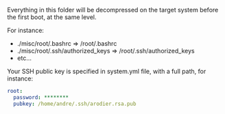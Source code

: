 Everything in this folder will be decompressed on the target system before the first boot, at the same level.

For instance:

- ./misc/root/.bashrc ⇒ /root/.bashrc
- ./misc/root/.ssh/authorized_keys ⇒ /root/.ssh/authorized_keys
- etc…

Your SSH public key is specified in system.yml file, with a full path, for instance:

```yaml
root:
  password: ********
  pubkey: /home/andre/.ssh/arodier.rsa.pub
```
